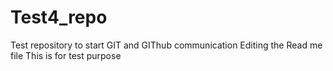 # Test4_repo
Test repository to start GIT and GIThub communication
Editing the Read me file
This is for test purpose
